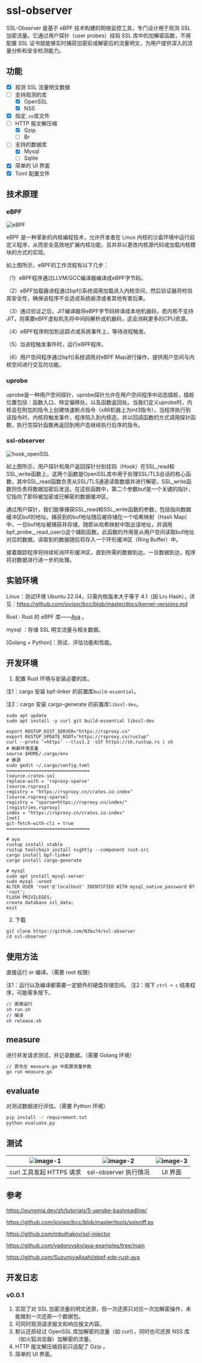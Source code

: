 # ssl-observer

SSL-Observer 是基于 eBPF 技术构建的网络监控工具，专门设计用于观测 SSL 加密流量。它通过用户探针（user probes）挂钩 SSL 库中的加解密函数，不用配置 SSL 证书就能够实时捕获加密前或解密后的流量明文，为用户提供深入的流量分析和安全检测能力。

## 功能

- [x] 观测 SSL 流量明文数据
- [ ] 支持观测的库
  - [x] OpenSSL
  - [x] NSS
- [x] 指定`.so`库文件
- [ ] HTTP 报文解压缩
  - [x] Gzip
  - [ ] Br
- [ ] 支持的数据库
  - [x] Mysql
  - [ ] Sqlite
- [x] 简单的 UI 界面
- [x] Toml 配置文件

## 技术原理

### eBPF

![eBPF](assets/eBPF.svg)

eBPF 是一种革新的内核编程技术，允许开发者在 Linux 内核的沙盒环境中运行自定义程序，从而安全高效地扩展内核功能，且并非以更改内核源代码或加载内核模块的方式的实现。



如上图所示，eBPF的工作流程有以下几步：



（1）eBPF程序通过LLVM/GCC编译器编译成eBPF字节码。



（2）eBPF加载器进程通过bpf()系统调用加载进入内核空间，然后验证器将检验其安全性，确保该程序不会造成系统崩溃或者其他有害后果。



（3）通过验证之后，JIT编译器将eBPF字节码转译成本地机器码，若内核不支持JIT，则需要eBPF虚拟机先将中间码解析成机器码，这会消耗更多的CPU资源。



（4）eBPF程序附加到追踪点或系统事件上，等待进程触发。



（5）当进程触发事件时，运行eBPF程序。



（6）用户空间程序通过bpf()系统调用对eBPF Map进行操作，提供用户空间与内核空间进行交互的功能。

### uprobe

uprobe是一种用户空间探针，uprobe探针允许在用户空间程序中动态插桩，插桩位置包括：函数入口、特定偏移处，以及函数返回处。当我们定义uprobe时，内核会在附加的指令上创建快速断点指令（x86机器上为int3指令），当程序执行到该指令时，内核将触发事件，程序陷入到内核态，并以回调函数的方式调用探针函数，执行完探针函数再返回到用户态继续执行后序的指令。

### ssl-observer

![hook_openSSL](assets/hook_openSSL.svg)

如上图所示，用户探针和用户返回探针分别挂钩（Hook）在SSL_read和SSL_write函数上，这两个函数是OpenSSL库中用于处理SSL/TLS会话的核心函数，其中SSL_read函数负责从SSL/TLS通道读取数据并进行解密，SSL_write函数则负责将数据加密后发送。在这些函数中，第二个参数buf是一个关键的指针，它指向了即将被加密或已解密的数据缓冲区。



通过用户探针，我们能够捕获SSL_read和SSL_write函数的参数，包括指向数据缓冲区buf的地址。捕获到的buf地址随后被存储在一个哈希映射（Hash Map）中，一旦buf地址被捕获并存储，随即从哈希映射中取出该地址，并调用bpf_probe__read_user()这个辅助函数。此函数的作用是从用户空间读取buf地址对应的数据。读取到的数据随后将存入一个环形缓冲区（Ring Buffer）中。



接着跟踪程序将持续轮询环形缓冲区，直到所需的数据到达。一旦数据到达，程序将对数据进行进一步的处理。

## 实验环境

Linux：测试环境 Ubuntu 22.04，只需内核版本大于等于 4.1（因 Lru Hash），详见：https://github.com/iovisor/bcc/blob/master/docs/kernel-versions.md

Rust :  Rust 的 eBPF 库——[Aya](https://github.com/aya-rs/aya) 。

mysql ：存储 SSL 明文流量与相关数据。

[Golang + Python]：测试、评估功能和性能。

## 开发环境

1. 配置 Rust 环境与安装必要的库。

注1：cargo 安装 bpf-linker 的前置库`build-essential`。

注2：cargo 安装 cargo-generate 的前置库`libssl-dev`。

```shell
sudo apt update 
sudo apt install -y curl git build-essential libssl-dev

export RUSTUP_DIST_SERVER="https://rsproxy.cn"
export RUSTUP_UPDATE_ROOT="https://rsproxy.cn/rustup"
curl --proto '=https' --tlsv1.2 -sSf https://sh.rustup.rs | sh
# 刷新环境变量
source $HOME/.cargo/env
# 换源
sudo gedit ~/.cargo/config.toml
===============================
[source.crates-io]
replace-with = 'rsproxy-sparse'
[source.rsproxy]
registry = "https://rsproxy.cn/crates.io-index"
[source.rsproxy-sparse]
registry = "sparse+https://rsproxy.cn/index/"
[registries.rsproxy]
index = "https://rsproxy.cn/crates.io-index"
[net]
git-fetch-with-cli = true
===============================

# aya
rustup install stable
rustup toolchain install nightly --component rust-src
cargo install bpf-linker
cargo install cargo-generate

# mysql
sudo apt install mysql-server
sudo mysql -uroot
ALTER USER 'root'@'localhost' IDENTIFIED WITH mysql_native_password BY 'root';
FLUSH PRIVILEGES;
create database ssl_data;
exit
```

2. 下载

```shell
git clone https://github.com/N3bu74/ssl-observer
cd ssl-observer
```

## 使用方法

直接运行 or 编译。（需要 root 权限）

注1：运行以及编译都需要一定额外的硬盘存储空间。
注2：按下 `ctrl + c` 结束程序，可能需多按下。

```bash
// 直接运行
sh run.sh
// 编译
sh release.sh
```

## measure

进行并发请求测试，并记录数据。（需要 Golang 环境）

```bash
// 首先在 measure.go 中配置常量参数
go run measure.go
```

## evaluate

对测试数据进行评估。（需要 Python 环境）

```bash
pip install -r requirement.txt
python evaluate.py
```

## 测试

| ![image-1](assets/curl工具执行情况.png) | ![image-2](assets/ssl-observer执行情况.png) | ![image-3](assets/UI界面.png) |
| :-------------------------------------: | :-----------------------------------------: | :---------------------------: |
|        curl 工具发起 HTTPS 请求         |            ssl-observer 执行情况            |            UI 界面            |

## 参考

https://eunomia.dev/zh/tutorials/5-uprobe-bashreadline/

https://github.com/iovisor/bcc/blob/master/tools/sslsniff.py

https://github.com/mbulhakov/ssl-injector

https://github.com/vadorovsky/aya-examples/tree/main

https://github.com/SuzumiyaAsahi/ebpf-xdp-rust-aya

## 开发日志

### v0.0.1

1. 实现了对 SSL 加密流量的明文还原，但一次还原只对应一次加解密操作，未能做到一次还原一个数据包。
2. 可同时观测请求报文和响应报文内容。
3. 默认还原经过 OpenSSL 库加解密的流量（如 curl），同时也可还原 NSS 库（如火狐浏览器）加解密的流量。
4. HTTP 报文解压缩目前只适配了 Gzip 。
5. 简单的 UI 界面。

